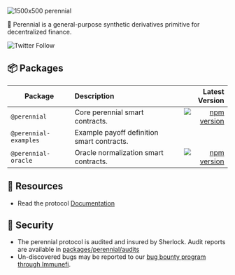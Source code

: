 ![1500x500 perennial](https://user-images.githubusercontent.com/747165/195172881-41e8c4f6-2956-482a-a80f-f29350517303.jpeg)


🌸 Perennial is a general-purpose synthetic derivatives primitive for decentralized finance.

![Twitter Follow](https://img.shields.io/twitter/follow/perenniallabs?style=for-the-badge)

## 📦 Packages

| Package               | Description                                | Latest Version |
|-----------------------|:-------------------------------------------|---------------:|
| `@perennial`          | Core perennial smart contracts.            | [![npm version](https://badge.fury.io/js/@equilibria%2Fperennial.svg)](https://badge.fury.io/js/@equilibria%2Fperennial) |
| `@perennial-examples` | Example payoff definition smart contracts. |  |
| `@perennial-oracle`   | Oracle normalization smart contracts.      | [![npm version](https://badge.fury.io/js/@equilibria%2Fperennial-oracle.svg)](https://badge.fury.io/js/@equilibria%2Fperennial-oracle) |

## 🔗 Resources

- Read the protocol [Documentation](https://docs.perennial.finance/)

## 🔐 Security

- The perennial protocol is audited and insured by Sherlock. Audit reports are available in [packages/perennial/audits](packages/perennial/audits)
- Un-discovered bugs may be reported to our [bug bounty program through Immunefi](https://immunefi.com/bounty/perennial/).
